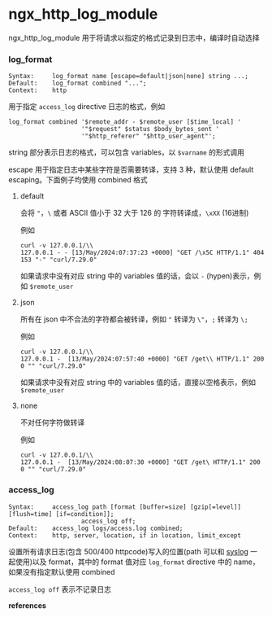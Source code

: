 # ngx_http_log_module

ngx_http_log_module 用于将请求以指定的格式记录到日志中，编译时自动选择

### log_format

```
Syntax: 	log_format name [escape=default|json|none] string ...;
Default: 	log_format combined "...";
Context: 	http
```

用于指定 `access_log` directive 日志的格式，例如

```
log_format combined '$remote_addr - $remote_user [$time_local] '
                    '"$request" $status $body_bytes_sent '
                    '"$http_referer" "$http_user_agent"';
```

string 部分表示日志的格式，可以包含 variables，以 `$varname` 的形式调用

escape 用于指定日志中某些字符是否需要转译，支持 3 种，默认使用 default escaping。下面例子均使用 combined 格式

1. default

   会将 `"`，`\`  或者 ASCII  值小于 32 大于 126 的 字符转译成，`\xXX` (16进制)

   例如

   ```
   curl -v 127.0.0.1/\\
   127.0.0.1 - - [13/May/2024:07:37:23 +0000] "GET /\x5C HTTP/1.1" 404 153 "-" "curl/7.29.0"
   ```

   如果请求中没有对应 string 中的 variables 值的话，会以 `-` (hypen)表示，例如 `$remote_user`

2. json

   所有在 json 中不合法的字符都会被转译，例如 `"` 转译为 `\"`，`;` 转译为 `\;`

   例如

   ```
   curl -v 127.0.0.1/\\
   127.0.0.1 -  [13/May/2024:07:57:40 +0000] "GET /get\\ HTTP/1.1" 200 0 "" "curl/7.29.0"
   ```

   如果请求中没有对应 string 中的 variables 值的话，直接以空格表示，例如 `$remote_user`

3. none 

   不对任何字符做转译

   例如

   ```
   curl -v 127.0.0.1/\\
   127.0.0.1 -  [13/May/2024:08:07:30 +0000] "GET /get\ HTTP/1.1" 200 0 "" "curl/7.29.0"
   ```

### access_log

```
Syntax: 	access_log path [format [buffer=size] [gzip[=level]] [flush=time] [if=condition]];
					access_log off;
Default: 	access_log logs/access.log combined;
Context: 	http, server, location, if in location, limit_except
```

设置所有请求日志(包含 500/400 httpcode)写入的位置(path 可以和 [syslog](http://nginx.org/en/docs/syslog.html) 一起使用)以及 format，其中的 format 值对应 `log_format` directive 中的 name，如果没有指定默认使用 combined

`access_log off` 表示不记录日志

**references**

[^1]:http://nginx.org/en/docs/http/ngx_http_log_module.html#access_log